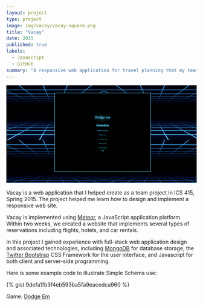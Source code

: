 ```yaml
---
layout: project
type: project
image: img/vacay/vacay-square.png
title: "Vacay"
date: 2015
published: true
labels:
  - Javascript
  - GitHub
summary: "A responsive web application for travel planning that my team developed in ICS 415."
---
```


<img class="img-fluid" src="../img/dodge_em.png">

Vacay is a web application that I helped create as a team project in ICS 415, Spring 2015. The project helped me learn how to design and implement a responsive web site.

Vacay is implemented using [Meteor](http://meteor.com), a JavaScript application platform. Within two weeks, we created a website that implements several types of reservations including flights, hotels, and car rentals.

In this project I gained experience with full-stack web application design and associated technologies, including [MongoDB](http://mongodb.com) for database storage, the [Twitter Bootstrap](http://getbootstrap.com/) CSS Framework for the user interface, and Javascript for both client and server-side programming. 

Here is some example code to illustrate Simple Schema use:

{% gist 9defa1fb3f4eb593ba5fa9eacedca960 %}
 
Game: <a href="https://masonl04.github.io/index.html">Dodge Em</a>
